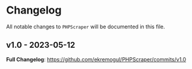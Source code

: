 # Changelog

All notable changes to `PHPScraper` will be documented in this file.

## v1.0 - 2023-05-12

**Full Changelog**: https://github.com/ekremogul/PHPScraper/commits/v1.0
